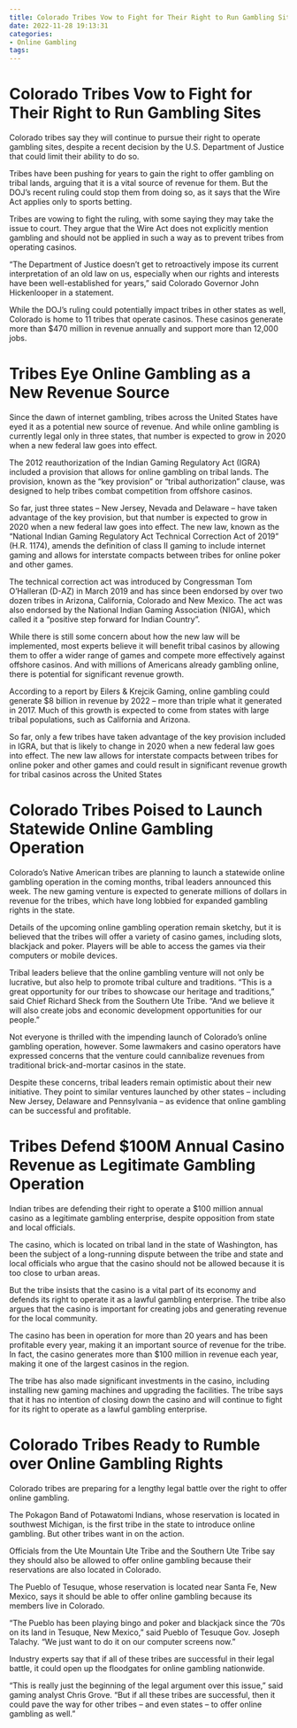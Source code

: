 ```yaml
---
title: Colorado Tribes Vow to Fight for Their Right to Run Gambling Sites
date: 2022-11-28 19:13:31
categories:
- Online Gambling
tags:
---
```



#  Colorado Tribes Vow to Fight for Their Right to Run Gambling Sites

Colorado tribes say they will continue to pursue their right to operate gambling sites, despite a recent decision by the U.S. Department of Justice that could limit their ability to do so.

Tribes have been pushing for years to gain the right to offer gambling on tribal lands, arguing that it is a vital source of revenue for them. But the DOJ’s recent ruling could stop them from doing so, as it says that the Wire Act applies only to sports betting.

Tribes are vowing to fight the ruling, with some saying they may take the issue to court. They argue that the Wire Act does not explicitly mention gambling and should not be applied in such a way as to prevent tribes from operating casinos.

“The Department of Justice doesn’t get to retroactively impose its current interpretation of an old law on us, especially when our rights and interests have been well-established for years,” said Colorado Governor John Hickenlooper in a statement.

While the DOJ’s ruling could potentially impact tribes in other states as well, Colorado is home to 11 tribes that operate casinos. These casinos generate more than $470 million in revenue annually and support more than 12,000 jobs.

#  Tribes Eye Online Gambling as a New Revenue Source

Since the dawn of internet gambling, tribes across the United States have eyed it as a potential new source of revenue. And while online gambling is currently legal only in three states, that number is expected to grow in 2020 when a new federal law goes into effect.

The 2012 reauthorization of the Indian Gaming Regulatory Act (IGRA) included a provision that allows for online gambling on tribal lands. The provision, known as the “key provision” or “tribal authorization” clause, was designed to help tribes combat competition from offshore casinos.

So far, just three states – New Jersey, Nevada and Delaware – have taken advantage of the key provision, but that number is expected to grow in 2020 when a new federal law goes into effect. The new law, known as the “National Indian Gaming Regulatory Act Technical Correction Act of 2019” (H.R. 1174), amends the definition of class II gaming to include internet gaming and allows for interstate compacts between tribes for online poker and other games.

The technical correction act was introduced by Congressman Tom O’Halleran (D-AZ) in March 2019 and has since been endorsed by over two dozen tribes in Arizona, California, Colorado and New Mexico. The act was also endorsed by the National Indian Gaming Association (NIGA), which called it a “positive step forward for Indian Country”.

While there is still some concern about how the new law will be implemented, most experts believe it will benefit tribal casinos by allowing them to offer a wider range of games and compete more effectively against offshore casinos. And with millions of Americans already gambling online, there is potential for significant revenue growth.

According to a report by Eilers & Krejcik Gaming, online gambling could generate $8 billion in revenue by 2022 – more than triple what it generated in 2017. Much of this growth is expected to come from states with large tribal populations, such as California and Arizona.

So far, only a few tribes have taken advantage of the key provision included in IGRA, but that is likely to change in 2020 when a new federal law goes into effect. The new law allows for interstate compacts between tribes for online poker and other games and could result in significant revenue growth for tribal casinos across the United States

#  Colorado Tribes Poised to Launch Statewide Online Gambling Operation

Colorado’s Native American tribes are planning to launch a statewide online gambling operation in the coming months, tribal leaders announced this week. The new gaming venture is expected to generate millions of dollars in revenue for the tribes, which have long lobbied for expanded gambling rights in the state.

Details of the upcoming online gambling operation remain sketchy, but it is believed that the tribes will offer a variety of casino games, including slots, blackjack and poker. Players will be able to access the games via their computers or mobile devices.

Tribal leaders believe that the online gambling venture will not only be lucrative, but also help to promote tribal culture and traditions. “This is a great opportunity for our tribes to showcase our heritage and traditions,” said Chief Richard Sheck from the Southern Ute Tribe. “And we believe it will also create jobs and economic development opportunities for our people.”

Not everyone is thrilled with the impending launch of Colorado’s online gambling operation, however. Some lawmakers and casino operators have expressed concerns that the venture could cannibalize revenues from traditional brick-and-mortar casinos in the state.

Despite these concerns, tribal leaders remain optimistic about their new initiative. They point to similar ventures launched by other states – including New Jersey, Delaware and Pennsylvania – as evidence that online gambling can be successful and profitable.

#  Tribes Defend $100M Annual Casino Revenue as Legitimate Gambling Operation

Indian tribes are defending their right to operate a $100 million annual casino as a legitimate gambling enterprise, despite opposition from state and local officials.

The casino, which is located on tribal land in the state of Washington, has been the subject of a long-running dispute between the tribe and state and local officials who argue that the casino should not be allowed because it is too close to urban areas.

But the tribe insists that the casino is a vital part of its economy and defends its right to operate it as a lawful gambling enterprise. The tribe also argues that the casino is important for creating jobs and generating revenue for the local community.

The casino has been in operation for more than 20 years and has been profitable every year, making it an important source of revenue for the tribe. In fact, the casino generates more than $100 million in revenue each year, making it one of the largest casinos in the region.

The tribe has also made significant investments in the casino, including installing new gaming machines and upgrading the facilities. The tribe says that it has no intention of closing down the casino and will continue to fight for its right to operate as a lawful gambling enterprise.

#  Colorado Tribes Ready to Rumble over Online Gambling Rights

Colorado tribes are preparing for a lengthy legal battle over the right to offer online gambling.

The Pokagon Band of Potawatomi Indians, whose reservation is located in southwest Michigan, is the first tribe in the state to introduce online gambling. But other tribes want in on the action.

Officials from the Ute Mountain Ute Tribe and the Southern Ute Tribe say they should also be allowed to offer online gambling because their reservations are also located in Colorado.

The Pueblo of Tesuque, whose reservation is located near Santa Fe, New Mexico, says it should be able to offer online gambling because its members live in Colorado.

“The Pueblo has been playing bingo and poker and blackjack since the ’70s on its land in Tesuque, New Mexico,” said Pueblo of Tesuque Gov. Joseph Talachy. “We just want to do it on our computer screens now.”

Industry experts say that if all of these tribes are successful in their legal battle, it could open up the floodgates for online gambling nationwide.

“This is really just the beginning of the legal argument over this issue,” said gaming analyst Chris Grove. “But if all these tribes are successful, then it could pave the way for other tribes – and even states – to offer online gambling as well.”